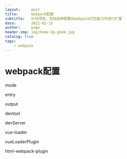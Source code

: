 ```yaml
---
layout:     post
title:      webpack配置
subtitle:   针对项目，添加各种配置对webpack打包能力可进行扩展
date:       2021-02-15
author:     page
header-img: img/home-bg-geek.jpg
catalog: true
tags:
    - webpack
---
```


# webpack配置

mode

entry

output

devtool

devServer

vue-loader

vueLoaderPlugin

html-webpack-plugin
